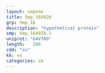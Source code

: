 ```yaml
---
layout: smgene
title: Smp_164920
grp: Smp_16
description: "hypothetical protein"
smp: Smp_164920.1
uniprot: "G4V7A9"
length:   306
cdd: "ns"
kk: ns
categories: sm
---
```

